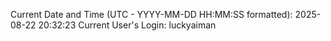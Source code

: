 Current Date and Time (UTC - YYYY-MM-DD HH:MM:SS formatted): 2025-08-22 20:32:23
Current User's Login: luckyaiman
